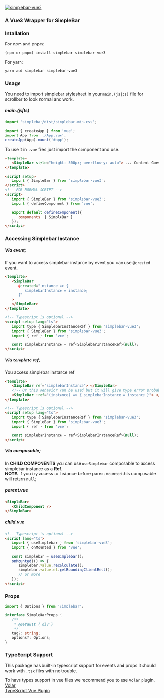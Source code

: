 [![simplebar-vue3](https://img.shields.io/npm/v/simplebar-vue3)](https://npmjs.com/package/simplebar-vue3)

### A Vue3 Wrapper for SimpleBar

### Intallation

For npm and pnpm:

```
(npm or pnpm) install simplebar simplebar-vue3
```

For yarn:

```
yarn add simplebar simplebar-vue3
```

### Usage

You need to import simplebar stylesheet in your `main.(js|ts)` file for scrollbar to look normal and work. <br>

##### main.(js|ts)

```ts
import 'simplebar/dist/simplebar.min.css';

import { createApp } from 'vue';
import App from './App.vue';
createApp(App).mount('#app');
```

To use it in `.vue` files just import the component and use.

```html
<template>
   <SimpleBar style="height: 500px; overflow-y: auto"> ... Content Goes here </SimpleBar>
</template>

<script setup>
   import { SimpleBar } from 'simplebar-vue3';
</script>
<!-- FOR NORMAL SCRIPT -->
<script>
   import { SimpleBar } from 'simplebar-vue3';
   import { defineComponent } from 'vue';

   export default defineComponent({
      components: { SimpleBar }
   });
</script>
```

### Accessing Simplebar Instance

##### Via event;

If you want to access simplebar instance by event you can use `@created` event.

```html
<template>
   <SimpleBar
      @created="instance => {
         simplebarInstance = instance;
      }"
   >
   </SimpleBar>
</template>

<!-- Typescript is optional -->
<script setup lang="ts">
   import type { SimplebarInstanceRef } from 'simplebar-vue3';
   import { SimpleBar } from 'simplebar-vue3';
   import { ref } from 'vue';

   const simplebarInstance = ref<SimplebarInstanceRef>(null);
</script>
```

##### Via template ref;

You access simplebar instance ref

```html
<template>
   <SimpleBar ref="simplebarInstance"> </SimpleBar>
   <!-- Or this behavior can be used but it will give type error probably -->
   <SimpleBar :ref="(instance) => { simplebarInstance = instance }"> </SimpleBar>
</template>

<!-- Typescript is optional -->
<script setup lang="ts">
   import type { SimplebarInstanceRef } from 'simplebar-vue3';
   import { SimpleBar } from 'simplebar-vue3';
   import { ref } from 'vue';

   const simplebarInstance = ref<SimplebarInstanceRef>(null);
</script>
```

##### Via composable;

In **CHILD COMPONENTS** you can use `useSimplebar` composable to access simplebar instance as a **Ref**. <br>
**NOTE:** If you try access to instance before parent `mounted` this composable will return `null`;

##### parent.vue

```html
<SimpleBar>
   <ChildComponent />
</SimpleBar>
```

##### child.vue

```html
<!-- Typescript is optional -->
<script lang="ts">
   import { useSimplebar } from 'simplebar-vue3';
   import { onMounted } from 'vue';

   const simplebar = useSimplebar();
   onMounted(() => {
      simplebar.value.recalculate();
      simplebar.value.el.getBoundingClientRect();
      // or more
   });
</script>
```

### Props

```ts
import { Options } from 'simplebar';

interface SimpleBarProps {
   /**
    * @default {'div'}
    */
   tag?: string;
   options?: Options;
}
```

### TypeScript Support

This package has built-in typescript support for events and props it should work with `.tsx` files with no trouble.

To have types support in vue files we recommend you to use `Volar` plugin. <br>
[Volar](https://marketplace.visualstudio.com/items?itemName=johnsoncodehk.volar) <br>
[TypeScript Vue Plugin](https://marketplace.visualstudio.com/items?itemName=johnsoncodehk.vscode-typescript-vue-plugin)
